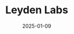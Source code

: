 ---  
layout: startup_page  
title: "Leyden Labs"  
id: "leydenlabs.com"  
permalink: "/leydenlabsleydenlabs.com01092025/"  
website: "https://www.leydenlabs.com"  
funding_round: ""  
funding_amount: "$70M"  
investors: "ClavystBio, Polaris Partners, Qiming Venture Partners, GV, Casdin Capital, F-Prime Capital, Invus, Byers Capital, Bluebird Ventures, Softbank Vision Fund 2"  
about: "Leyden Labs develops a portfolio of nasal sprays to provide protection against influenza, coronaviruses, and other respiratory viruses. Their Mucosal Protection Platform uses broadly protective intranasally administered antibodies. This approach offers a non-vaccine method for preventing respiratory viral infections."  
markets: "Biotechnology, Pharmaceuticals, Healthtech"  
hq: "Leiden, South Holland, Netherlands"  
founded_year: "2020"  
linkedin: "https://www.linkedin.com/company/leydenlabs/"  
twitter: "https://twitter.com/LeydenLabs"  
instagram: ""  
facebook: ""  
crunchbase: "https://www.crunchbase.com/organization/leyden-labs"  
pitchbook: "https://pitchbook.com/profiles/company/463356-28"  

date_display: "09-Jan-2025"  
date: "2025-01-09"

# SEO Optimization  
meta_title: "Leyden Labs -  Funding ($70M)"  
meta_description: "Leyden Labs, Leyden Labs develops a portfolio of nasal sprays to provide protection against influenza, coronaviruses, and other respiratory viruses. Their Mucosal ..."  
meta_keywords: "Leyden Labs, Biotechnology, Pharmaceuticals, Healthtech,  funding"  
canonical_url: "https://startup.projectstartups.com/leydenlabsleydenlabs.com01092025/"  
---